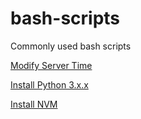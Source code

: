 # bash-scripts
Commonly used bash scripts

[Modify Server Time](convert-utc-to-ist.md)

[Install Python 3.x.x](install-python3.x.x.md)

[Install NVM](install-nvm.md)
